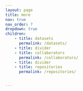 ```yaml
---
layout: page
title: more
nav: true
nav_order: 7
dropdown: true
children:
    - title: datasets
      permalink: /datasets/
    - title: divider
    - title: collaborators
      permalink: /collaborators/
    - title: divider
    - title: repositories
      permalink: /repositories/


---
```

